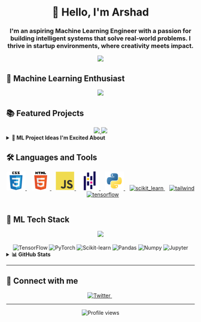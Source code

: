 <div align="center">
  
# 👋 Hello, I'm Arshad

### I'm an aspiring Machine Learning Engineer with a passion for building intelligent systems that solve real-world problems. I thrive in startup environments, where creativity meets impact.

<img src="https://user-images.githubusercontent.com/74038190/238200441-1a797f46-efe4-41e6-9e75-5303e1bbcbfa.gif" width="500">

</div>

## 🧠 Machine Learning Enthusiast

<div align="center">
  <p>
    <img src="https://raw.githubusercontent.com/kirankumargonti/kirankumargonti/master/assets/machine-learning.gif" width="500">
  </p>
</div>

## 📚 Featured Projects

<div align="center">
  <a href="YOUR_PROJECT_LINK">
    <img src="https://github-readme-stats.vercel.app/api/pin/?username=YOURUSERNAME&repo=PROJECT_NAME_1&theme=radical" />
  </a>
  <a href="YOUR_PROJECT_LINK">
    <img src="https://github-readme-stats.vercel.app/api/pin/?username=YOURUSERNAME&repo=PROJECT_NAME_2&theme=radical" />
  </a>
</div>

<details>
  <summary><b>🚀 ML Project Ideas I'm Excited About</b></summary>
  <br>
  <ul>
    <li>🔍 <b>Recommendation System</b>: Building a neural collaborative filtering system for personalized content recommendations</li>
    <li>🗣️ <b>NLP Analysis</b>: Sentiment analysis and topic modeling on social media data</li>
    <li>🖼️ <b>Computer Vision</b>: Object detection and image segmentation for medical imaging</li>
    <li>📈 <b>Time Series Forecasting</b>: Using LSTM networks for stock market prediction</li>
  </ul>
</details>

## 🛠️ Languages and Tools

<div align="center">
  
  <a href="https://www.w3schools.com/css/" target="_blank" rel="noreferrer">
    <img src="https://raw.githubusercontent.com/devicons/devicon/master/icons/css3/css3-original-wordmark.svg" alt="css3" width="50" height="50"/>
  </a>&nbsp;&nbsp;
  <a href="https://www.w3.org/html/" target="_blank" rel="noreferrer">
    <img src="https://raw.githubusercontent.com/devicons/devicon/master/icons/html5/html5-original-wordmark.svg" alt="html5" width="50" height="50"/>
  </a>&nbsp;&nbsp;
  <a href="https://developer.mozilla.org/en-US/docs/Web/JavaScript" target="_blank" rel="noreferrer">
    <img src="https://raw.githubusercontent.com/devicons/devicon/master/icons/javascript/javascript-original.svg" alt="javascript" width="50" height="50"/>
  </a>&nbsp;&nbsp;
  <a href="https://pandas.pydata.org/" target="_blank" rel="noreferrer">
    <img src="https://raw.githubusercontent.com/devicons/devicon/2ae2a900d2f041da66e950e4d48052658d850630/icons/pandas/pandas-original.svg" alt="pandas" width="50" height="50"/>
  </a>&nbsp;&nbsp;
  <a href="https://www.python.org" target="_blank" rel="noreferrer">
    <img src="https://raw.githubusercontent.com/devicons/devicon/master/icons/python/python-original.svg" alt="python" width="50" height="50"/>
  </a>&nbsp;&nbsp;
  <a href="https://scikit-learn.org/" target="_blank" rel="noreferrer">
    <img src="https://upload.wikimedia.org/wikipedia/commons/0/05/Scikit_learn_logo_small.svg" alt="scikit_learn" width="50" height="50"/>
  </a>&nbsp;&nbsp;
  <a href="https://tailwindcss.com/" target="_blank" rel="noreferrer">
    <img src="https://www.vectorlogo.zone/logos/tailwindcss/tailwindcss-icon.svg" alt="tailwind" width="50" height="50"/>
  </a>&nbsp;&nbsp;
  <a href="https://www.tensorflow.org" target="_blank" rel="noreferrer">
    <img src="https://www.vectorlogo.zone/logos/tensorflow/tensorflow-icon.svg" alt="tensorflow" width="50" height="50"/>
  </a>
  
</div>

<br>

## 🤖 ML Tech Stack

<div align="center">
  <img src="https://miro.medium.com/v2/resize:fit:1400/1*c_fiB-YgbnMl6nntYGBMHQ.gif" width="500">
  <br><br>
  <img src="https://img.shields.io/badge/TensorFlow-FF6F00?style=for-the-badge&logo=tensorflow&logoColor=white" alt="TensorFlow"/>
  <img src="https://img.shields.io/badge/PyTorch-EE4C2C?style=for-the-badge&logo=pytorch&logoColor=white" alt="PyTorch"/>
  <img src="https://img.shields.io/badge/scikit--learn-F7931E?style=for-the-badge&logo=scikit-learn&logoColor=white" alt="Scikit-learn"/>
  <img src="https://img.shields.io/badge/Pandas-150458?style=for-the-badge&logo=pandas&logoColor=white" alt="Pandas"/>
  <img src="https://img.shields.io/badge/Numpy-013243?style=for-the-badge&logo=numpy&logoColor=white" alt="Numpy"/>
  <img src="https://img.shields.io/badge/Jupyter-F37626?style=for-the-badge&logo=jupyter&logoColor=white" alt="Jupyter"/>
</div>

<details>
  <summary><b>📊 GitHub Stats</b></summary>
  <br>
  <img src="https://github-readme-stats.vercel.app/api?username=YOURUSERNAME&show_icons=true&theme=radical" alt="GitHub Stats" />
  <img src="https://github-readme-streak-stats.herokuapp.com/?user=YOURUSERNAME&theme=radical" alt="GitHub Streak" />
  <br>
  <img src="https://github-readme-stats.vercel.app/api/top-langs/?username=YOURUSERNAME&layout=compact&theme=radical" alt="Top Languages" />
</details>

<hr>

## 🔗 Connect with me

<div align="center">
  <a href="https://twitter.com/gradientzeon" target="_blank">
    <img src="https://img.shields.io/badge/Twitter-1DA1F2?style=for-the-badge&logo=twitter&logoColor=white" alt="Twitter" />
  </a>&nbsp;
  <!-- Add more social links with these badges -->
  <!-- <a href="YOUR_LINKEDIN_URL" target="_blank">
    <img src="https://img.shields.io/badge/LinkedIn-0077B5?style=for-the-badge&logo=linkedin&logoColor=white" alt="LinkedIn" />
  </a>&nbsp;
  <a href="YOUR_GITHUB_URL" target="_blank">
    <img src="https://img.shields.io/badge/GitHub-100000?style=for-the-badge&logo=github&logoColor=white" alt="GitHub" />
  </a> -->
</div>

---

<div align="center">
  <img src="https://komarev.com/ghpvc/?username=YOURUSERNAME&label=Profile%20views&color=0e75b6&style=flat" alt="Profile views" />
</div>
